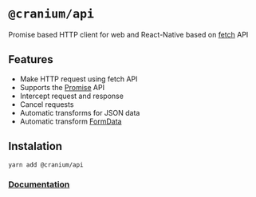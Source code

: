 
# `@cranium/api`

Promise based HTTP client for web and React-Native based on [fetch](https://developer.mozilla.org/en-US/docs/Web/API/Fetch_API) API

## Features

- Make HTTP request using fetch API
- Supports the [Promise](https://developer.mozilla.org/en-US/docs/Web/JavaScript/Reference/Global_Objects/Promise) API
- Intercept request and response
- Cancel requests
- Automatic transforms for JSON data
- Automatic transform [FormData](https://developer.mozilla.org/en-US/docs/Web/API/FormData)

## Instalation

```
yarn add @cranium/api
```

### [Documentation](https://alexgul4enko.github.io/bones/docs/api/api_about/)